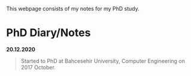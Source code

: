 This webpage consists of my notes for my PhD study.

# PhD Diary/Notes
**20.12.2020**
> Started to PhD at Bahcesehir University, Computer Engineering on 2017 October.

